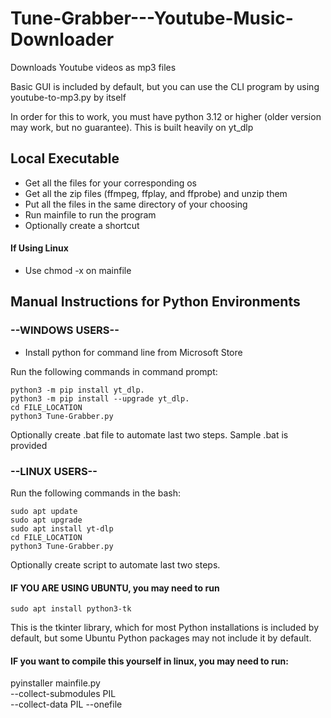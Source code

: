 # Tune-Grabber---Youtube-Music-Downloader
Downloads Youtube videos as mp3 files

Basic GUI is included by default, but you can use the CLI program by using youtube-to-mp3.py by itself

In order for this to work, you must have python 3.12 or higher (older version may work, but no guarantee).
This is built heavily on yt_dlp

## Local Executable 

- Get all the files for your corresponding os
- Get all the zip files (ffmpeg, ffplay, and ffprobe) and unzip them
- Put all the files in the same directory of your choosing
- Run mainfile to run the program
- Optionally create a shortcut

#### If Using Linux
- Use chmod -x on mainfile

## Manual Instructions for Python Environments

### --WINDOWS USERS--

- Install python for command line from Microsoft Store

Run the following commands in command prompt:
```
python3 -m pip install yt_dlp.
python3 -m pip install --upgrade yt_dlp.
cd FILE_LOCATION
python3 Tune-Grabber.py
```

Optionally create .bat file to automate last two steps. Sample .bat is provided

### --LINUX USERS--

Run the following commands in the bash:
```
sudo apt update
sudo apt upgrade
sudo apt install yt-dlp
cd FILE_LOCATION
python3 Tune-Grabber.py
```

Optionally create script to automate last two steps.

#### IF YOU ARE USING UBUNTU, you may need to run
```
sudo apt install python3-tk
```
This is the tkinter library, which for most Python installations is included by default, but some Ubuntu Python packages
may not include it by default.

#### IF you want to compile this yourself in linux, you may need to run:

pyinstaller mainfile.py \
  --collect-submodules PIL \
  --collect-data PIL --onefile

